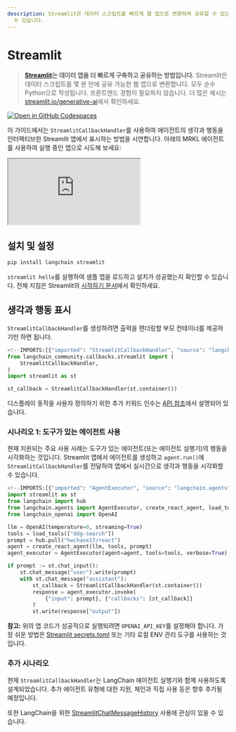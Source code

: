 ```yaml
---
description: Streamlit은 데이터 스크립트를 빠르게 웹 앱으로 변환하여 공유할 수 있는 도구입니다. Python만으로 간편하게 사용할
  수 있습니다.
---
```


# Streamlit

> **[Streamlit](https://streamlit.io/)는 데이터 앱을 더 빠르게 구축하고 공유하는 방법입니다.**
Streamlit은 데이터 스크립트를 몇 분 만에 공유 가능한 웹 앱으로 변환합니다. 모두 순수 Python으로 작성됩니다. 프론트엔드 경험이 필요하지 않습니다.
더 많은 예시는 [streamlit.io/generative-ai](https://streamlit.io/generative-ai)에서 확인하세요.

[![Open in GitHub Codespaces](https://github.com/codespaces/badge.svg)](https://codespaces.new/langchain-ai/streamlit-agent?quickstart=1)

이 가이드에서는 `StreamlitCallbackHandler`를 사용하여 에이전트의 생각과 행동을 인터랙티브한 Streamlit 앱에서 표시하는 방법을 시연합니다. 아래의 MRKL 에이전트를 사용하여 실행 중인 앱으로 시도해 보세요:

<iframe loading="lazy" src="https://langchain-mrkl.streamlit.app/?embed=true&embed_options=light_theme"
    style={{ width: 100 + '%', border: 'none', marginBottom: 1 + 'rem', height: 600 }}
    allow="camera;clipboard-read;clipboard-write;"
></iframe>


## 설치 및 설정

```bash
pip install langchain streamlit
```


`streamlit hello`를 실행하여 샘플 앱을 로드하고 설치가 성공했는지 확인할 수 있습니다. 전체 지침은 Streamlit의
[시작하기 문서](https://docs.streamlit.io/library/get-started)에서 확인하세요.

## 생각과 행동 표시

`StreamlitCallbackHandler`를 생성하려면 출력을 렌더링할 부모 컨테이너를 제공하기만 하면 됩니다.

```python
<!--IMPORTS:[{"imported": "StreamlitCallbackHandler", "source": "langchain_community.callbacks.streamlit", "docs": "https://api.python.langchain.com/en/latest/callbacks/langchain_community.callbacks.streamlit.StreamlitCallbackHandler.html", "title": "Streamlit"}]-->
from langchain_community.callbacks.streamlit import (
    StreamlitCallbackHandler,
)
import streamlit as st

st_callback = StreamlitCallbackHandler(st.container())
```


디스플레이 동작을 사용자 정의하기 위한 추가 키워드 인수는
[API 참조](https://api.python.langchain.com/en/latest/callbacks/langchain.callbacks.streamlit.streamlit_callback_handler.StreamlitCallbackHandler.html)에서 설명되어 있습니다.

### 시나리오 1: 도구가 있는 에이전트 사용

현재 지원되는 주요 사용 사례는 도구가 있는 에이전트(또는 에이전트 실행기)의 행동을 시각화하는 것입니다. Streamlit 앱에서 에이전트를 생성하고 `agent.run()`에 `StreamlitCallbackHandler`를 전달하여 앱에서 실시간으로 생각과 행동을 시각화할 수 있습니다.

```python
<!--IMPORTS:[{"imported": "AgentExecutor", "source": "langchain.agents", "docs": "https://api.python.langchain.com/en/latest/agents/langchain.agents.agent.AgentExecutor.html", "title": "Streamlit"}, {"imported": "create_react_agent", "source": "langchain.agents", "docs": "https://api.python.langchain.com/en/latest/agents/langchain.agents.react.agent.create_react_agent.html", "title": "Streamlit"}, {"imported": "load_tools", "source": "langchain.agents", "docs": "https://api.python.langchain.com/en/latest/agent_toolkits/langchain_community.agent_toolkits.load_tools.load_tools.html", "title": "Streamlit"}, {"imported": "OpenAI", "source": "langchain_openai", "docs": "https://api.python.langchain.com/en/latest/llms/langchain_openai.llms.base.OpenAI.html", "title": "Streamlit"}]-->
import streamlit as st
from langchain import hub
from langchain.agents import AgentExecutor, create_react_agent, load_tools
from langchain_openai import OpenAI

llm = OpenAI(temperature=0, streaming=True)
tools = load_tools(["ddg-search"])
prompt = hub.pull("hwchase17/react")
agent = create_react_agent(llm, tools, prompt)
agent_executor = AgentExecutor(agent=agent, tools=tools, verbose=True)

if prompt := st.chat_input():
    st.chat_message("user").write(prompt)
    with st.chat_message("assistant"):
        st_callback = StreamlitCallbackHandler(st.container())
        response = agent_executor.invoke(
            {"input": prompt}, {"callbacks": [st_callback]}
        )
        st.write(response["output"])
```


**참고:** 위의 앱 코드가 성공적으로 실행되려면 `OPENAI_API_KEY`를 설정해야 합니다.
가장 쉬운 방법은 [Streamlit secrets.toml](https://docs.streamlit.io/library/advanced-features/secrets-management) 또는 기타 로컬 ENV 관리 도구를 사용하는 것입니다.

### 추가 시나리오

현재 `StreamlitCallbackHandler`는 LangChain 에이전트 실행기와 함께 사용하도록 설계되었습니다. 추가 에이전트 유형에 대한 지원, 체인과 직접 사용 등은 향후 추가될 예정입니다.

또한 LangChain을 위한
[StreamlitChatMessageHistory](/docs/integrations/memory/streamlit_chat_message_history) 사용에 관심이 있을 수 있습니다.